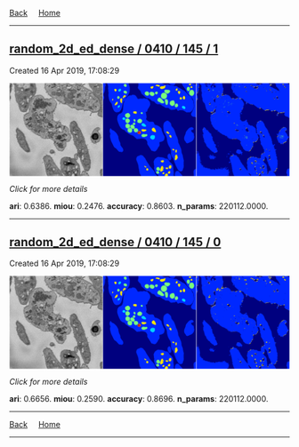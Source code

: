 
[Back](..)&nbsp;&nbsp;&nbsp;&nbsp;&nbsp;[Home](https://leapmanlab.github.io/snapshots)

---

<div class="summary"><a href="1"><h2>random_2d_ed_dense / 0410 / 145 / 1</h2></a><p>Created 16 Apr 2019, 17:08:29
</p><a href="1"><img src="1/media/summary.png" align="center"></a><p>
<i>Click for more details</i>
</p></div>

**ari**: 0.6386. **miou**: 0.2476. **accuracy**: 0.8603. **n_params**: 220112.0000. 

---

<div class="summary"><a href="0"><h2>random_2d_ed_dense / 0410 / 145 / 0</h2></a><p>Created 16 Apr 2019, 17:08:29
</p><a href="0"><img src="0/media/summary.png" align="center"></a><p>
<i>Click for more details</i>
</p></div>

**ari**: 0.6656. **miou**: 0.2590. **accuracy**: 0.8696. **n_params**: 220112.0000. 

---

[Back](..)&nbsp;&nbsp;&nbsp;&nbsp;&nbsp;[Home](https://leapmanlab.github.io/snapshots)

---
